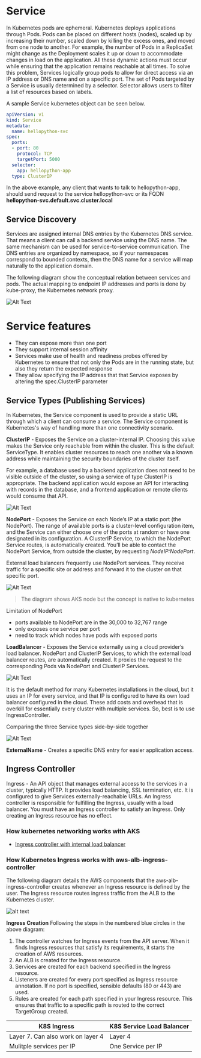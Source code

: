 # Service
In Kubernetes pods are ephemeral. Kubernetes deploys applications through Pods. Pods can be placed on different hosts (nodes), scaled up by increasing their number, scaled down by killing the excess ones, and moved from one node to another. For example, the number of Pods in a ReplicaSet might change as the Deployment scales it up or down to accommodate changes in load on the application. All these dynamic actions must occur while ensuring that the application remains reachable at all times. To solve this problem, Services logically group pods to allow for direct access via an IP address or DNS name and on a specific port. The set of Pods targeted by a Service is usually determined by a selector. Selector allows users to filter a list of resources based on labels.

A sample Service kubernetes object can be seen below.
```yaml
apiVersion: v1
kind: Service
metadata:
  name: hellopython-svc
spec:
  ports:
  - port: 80
    protocol: TCP
    targetPort: 5000
  selector:
    app: hellopython-app
  type: ClusterIP
```
In the above example, any client that wants to talk to hellopython-app, should send request to the service hellopython-svc or its FQDN **hellopython-svc.default.svc.cluster.local**

## Service Discovery
Services are assigned internal DNS entries by the Kubernetes DNS service. That means a client can call a backend service using the DNS name. The same mechanism can be used for service-to-service communication. The DNS entries are organized by namespace, so if your namespaces correspond to bounded contexts, then the DNS name for a service will map naturally to the application domain.

The following diagram show the conceptual relation between services and pods. The actual mapping to endpoint IP addresses and ports is done by kube-proxy, the Kubernetes network proxy.

![Alt Text](/images/k8s-service.jpg)

# Service features
* They can expose more than one port
* They support internal session affinity
* Services make use of health and readiness probes offered by Kubernetes to ensure that not only the Pods are in the running state, but also they return the expected response
* They allow specifying the IP address that that Service exposes by altering the spec.ClusterIP parameter

## Service Types (Publishing Services)
In Kubernetes, the Service component is used to provide a static URL through which a client can consume a service. The Service component is Kubernetes's way of handling more than one connectivity scenario.

**ClusterIP** - Exposes the Service on a cluster-internal IP. Choosing this value makes the Service only reachable from within the cluster. This is the default ServiceType. It enables cluster resources to reach one another via a known address while maintaining the security boundaries of the cluster itself.

For example, a database used by a backend application does not need to be visible outside of the cluster, so using a service of type ClusterIP is appropriate. The backend application
would expose an API for interacting with records in the database, and a frontend application or remote clients would consume that API.

![Alt Text](/images/aks-clusterip.jpg)

**NodePort** - Exposes the Service on each Node’s IP at a static port (the NodePort). The range of available ports is a cluster-level configuration item, and the Service can either choose one of the ports at random
or have one designated in its configuration. A ClusterIP Service, to which the NodePort Service routes, is automatically created. You’ll be able to contact the NodePort Service, from outside the cluster, by requesting *NodeIP:NodePort*.

External load balancers frequently use NodePort services. They receive traffic for a specific site or address and forward it to the cluster on that specific port.

![Alt Text](/images/aks-nodeport.jpg)
> The diagram shows AKS node but the concept is native to kubernetes

Limitation of NodePort
* ports available to NodePort are in the 30,000 to 32,767 range
* only exposes one service per port
* need to track which nodes have pods with exposed ports

**LoadBalancer** - Exposes the Service externally using a cloud provider’s load balancer. NodePort and ClusterIP Services, to which the external load balancer routes, are automatically created. It proxies the request to the corresponding Pods via NodePort and ClusterIP Services.

![Alt Text](/images/aks-loadbalancer.jpg)

It is the default method for many Kubernetes installations in the cloud, but it uses an IP for every service, and that IP is configured to have its own load balancer configured in the cloud. These add costs and overhead that is overkill for essentially every cluster with multiple services. So, best is to use IngressController.

Comparing the three Service types side-by-side together

![Alt Text](/images/service-types.jpg)

**ExternalName** - Creates a specific DNS entry for easier application access.

## Ingress Controller
Ingress - An API object that manages external access to the services in a cluster, typically HTTP. It provides load balancing, SSL termination, etc. It is configured to give Services externally-reachable URLs. An Ingress controller is responsible for fulfilling the Ingress, usually with a load balancer. You must have an Ingress controller to satisfy an Ingress. Only creating an Ingress resource has no effect.

### How kubernetes networking works with AKS

* [Ingress controller with internal load balancer](https://github.com/abhinabsarkar/aks-ingress-ilb)

### How Kubernetes Ingress works with aws-alb-ingress-controller
The following diagram details the AWS components that the aws-alb-ingress-controller creates whenever an Ingress resource is defined by the user. The Ingress resource routes ingress traffic from the ALB to the Kubernetes cluster.

![alt text](/images/aws-ingress-controller.jpg)

**Ingress Creation**
Following the steps in the numbered blue circles in the above diagram:
1. The controller watches for Ingress events from the API server. When it finds Ingress resources that satisfy its requirements, it starts the creation of AWS resources.
2. An ALB is created for the Ingress resource.
3. Services are created for each backend specified in the Ingress resource.
4. Listeners are created for every port specified as Ingress resource annotation. If no port is specified, sensible defaults (80 or 443) are used.
5. Rules are created for each path specified in your Ingress resource. This ensures that traffic to a specific path is routed to the correct TargetGroup created.

| K8S Ingress | K8S Service Load Balancer |
| ---------------------- | ------------------------- |
| Layer 7. Can also work on layer 4 | Layer 4 |
| Mulitple services per IP | One Service per IP |
